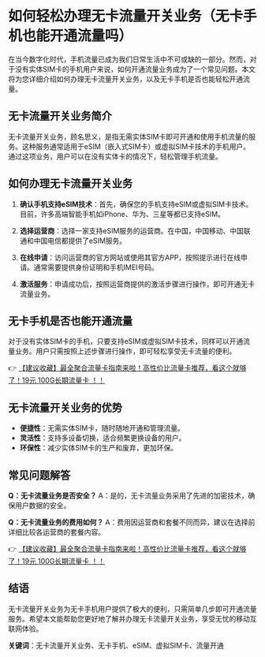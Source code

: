 # 如何轻松办理无卡流量开关业务（无卡手机也能开通流量吗）

在当今数字化时代，手机流量已成为我们日常生活中不可或缺的一部分。然而，对于没有实体SIM卡的手机用户来说，如何开通流量业务成为了一个常见问题。本文将为您详细介绍如何办理无卡流量开关业务，以及无卡手机是否也能轻松开通流量。

## 无卡流量开关业务简介

无卡流量开关业务，顾名思义，是指无需实体SIM卡即可开通和使用手机流量的服务。这种服务通常适用于eSIM（嵌入式SIM卡）或虚拟SIM卡技术的手机用户。通过这项业务，用户可以在没有实体卡的情况下，轻松管理手机流量。

## 如何办理无卡流量开关业务

1. **确认手机支持eSIM技术**：首先，确保您的手机支持eSIM或虚拟SIM卡技术。目前，许多高端智能手机如iPhone、华为、三星等都已支持eSIM。

2. **选择运营商**：选择一家支持eSIM服务的运营商。在中国，中国移动、中国联通和中国电信都提供了eSIM服务。

3. **在线申请**：访问运营商的官方网站或使用其官方APP，按照提示进行在线申请。通常需要提供身份证明和手机IMEI号码。

4. **激活服务**：申请成功后，按照运营商提供的激活步骤进行操作，即可开通无卡流量业务。

## 无卡手机是否也能开通流量

对于没有实体SIM卡的手机，只要支持eSIM或虚拟SIM卡技术，同样可以开通流量业务。用户只需按照上述步骤进行操作，即可轻松享受无卡流量的便利。

👉 [【建议收藏】最全聚合流量卡指南来啦！高性价比流量卡推荐，看这个就够了！19元 100G长期流量卡 ！！](https://bit.ly/Liuliangka)

## 无卡流量开关业务的优势

- **便捷性**：无需实体SIM卡，随时随地开通和管理流量。
- **灵活性**：支持多设备切换，适合频繁更换设备的用户。
- **环保性**：减少实体SIM卡的生产和废弃，更加环保。

## 常见问题解答

**Q：无卡流量业务是否安全？**
A：是的，无卡流量业务采用了先进的加密技术，确保用户数据的安全。

**Q：无卡流量业务的费用如何？**
A：费用因运营商和套餐不同而异，建议在选择前详细比较各运营商的套餐内容。

👉 [【建议收藏】最全聚合流量卡指南来啦！高性价比流量卡推荐，看这个就够了！19元 100G长期流量卡 ！！](https://bit.ly/Liuliangka)

## 结语

无卡流量开关业务为无卡手机用户提供了极大的便利，只需简单几步即可开通流量服务。希望本文能帮助您更好地了解并办理无卡流量开关业务，享受无忧的移动互联网体验。

**关键词**：无卡流量开关业务、无卡手机、eSIM、虚拟SIM卡、流量开通